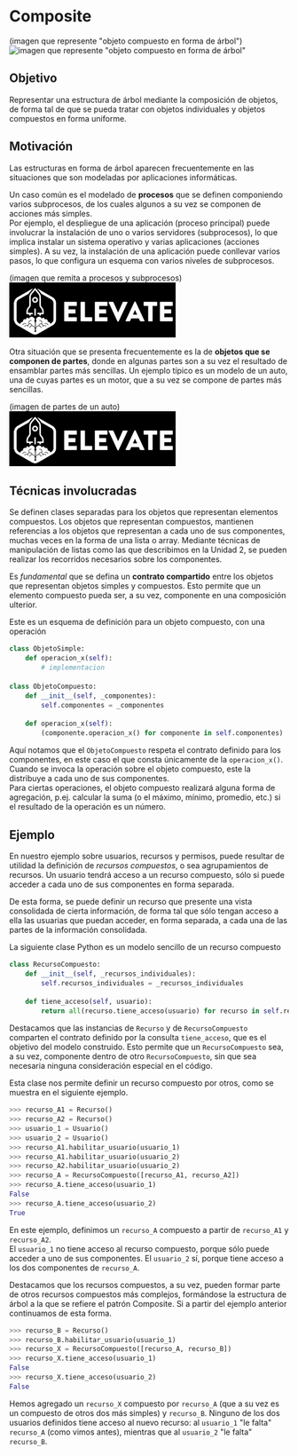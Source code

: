 # Composite
(imagen que represente "objeto compuesto en forma de árbol")  
![imagen que represente "objeto compuesto en forma de árbol"](https://refactoring.guru/images/patterns/diagrams/composite/problem-en.png) 


## Objetivo
Representar una estructura de árbol mediante la composición de objetos, de forma tal de que se pueda tratar con objetos individuales y objetos compuestos en forma uniforme.


## Motivación
Las estructuras en forma de árbol aparecen frecuentemente en las situaciones que son modeladas por aplicaciones informáticas. 

Un caso común es el modelado de **procesos** que se definen componiendo varios subprocesos, de los cuales algunos a su vez se componen de acciones más simples.  
Por ejemplo, el despliegue de una aplicación (proceso principal) puede involucrar la instalación de uno o varios servidores (subprocesos), lo que implica instalar un sistema operativo y varias aplicaciones (acciones simples). A su vez, la instalación de una aplicación puede conllevar varios pasos, lo que configura un esquema con varios niveles de subprocesos.

(imagen que remita a procesos y subprocesos)  
![imagen que remita a procesos y subprocesos](../../images/logoelevate.jpg) 


Otra situación que se presenta frecuentemente es la de **objetos que se componen de partes**, donde en algunas partes son a su vez el resultado de ensamblar partes más sencillas. Un ejemplo típico es un modelo de un auto, una de cuyas partes es un motor, que a su vez se compone de partes más sencillas.

(imagen de partes de un auto)  
![imagen de partes de un auto](../../images/logoelevate.jpg) 


## Técnicas involucradas
Se definen clases separadas para los objetos que representan elementos compuestos. Los objetos que representan compuestos, mantienen referencias a los objetos que representan a cada uno de sus componentes, muchas veces en la forma de una lista o array. Mediante técnicas de manipulación de listas como las que describimos en la Unidad 2, se pueden realizar los recorridos necesarios sobre los componentes.

Es _fundamental_ que se defina un **contrato compartido** entre los objetos que representan objetos simples y compuestos. 
Esto permite que un elemento compuesto pueda ser, a su vez, componente en una composición ulterior.   

Este es un esquema de definición para un objeto compuesto, con una operación 
``` python
class ObjetoSimple:
    def operacion_x(self):
        # implementacion

class ObjetoCompuesto:
    def __init__(self, _componentes):
        self.componentes = _componentes

    def operacion_x(self):
        (componente.operacion_x() for componente in self.componentes)
```
Aquí notamos que el `ObjetoCompuesto` respeta el contrato definido para los componentes, en este caso el que consta únicamente de la `operacion_x()`. Cuando se invoca la operación sobre el objeto compuesto, este la distribuye a cada uno de sus componentes.  
Para ciertas operaciones, el objeto compuesto realizará alguna forma de agregación, p.ej. calcular la suma (o el máximo, mínimo, promedio, etc.) si el resultado de la operación es un número.



## Ejemplo
En nuestro ejemplo sobre usuarios, recursos y permisos, puede resultar de utilidad la definición de _recursos compuestos_, o sea agrupamientos de recursos. 
Un usuario tendrá acceso a un recurso compuesto, sólo si puede acceder a cada uno de sus componentes en forma separada.

De esta forma, se puede definir un recurso que presente una vista consolidada de cierta información, de forma tal que sólo tengan acceso a ella las usuarias que puedan acceder, en forma separada, a cada una de las partes de la información consolidada.

La siguiente clase Python es un modelo sencillo de un recurso compuesto
``` python
class RecursoCompuesto:
    def __init__(self, _recursos_individuales):
        self.recursos_individuales = _recursos_individuales

    def tiene_acceso(self, usuario):
        return all(recurso.tiene_acceso(usuario) for recurso in self.recursos_individuales)
```

Destacamos que las instancias de `Recurso` y de `RecursoCompuesto` comparten el contrato definido por la consulta `tiene_acceso`, que es el objetivo del modelo construido. Esto permite que un `RecursoCompuesto` sea, a su vez, componente dentro de otro `RecursoCompuesto`, sin que sea necesaria ninguna consideración especial en el código. 

Esta clase nos permite definir un recurso compuesto por otros, como se muestra en el siguiente ejemplo.
``` python
>>> recurso_A1 = Recurso()
>>> recurso_A2 = Recurso()
>>> usuario_1 = Usuario()
>>> usuario_2 = Usuario()
>>> recurso_A1.habilitar_usuario(usuario_1)
>>> recurso_A1.habilitar_usuario(usuario_2)
>>> recurso_A2.habilitar_usuario(usuario_2)
>>> recurso_A = RecursoCompuesto([recurso_A1, recurso_A2])
>>> recurso_A.tiene_acceso(usuario_1)
False
>>> recurso_A.tiene_acceso(usuario_2)
True
```
En este ejemplo, definimos un `recurso_A` compuesto a partir de `recurso_A1` y `recurso_A2`.  
El `usuario_1` no tiene acceso al recurso compuesto, porque sólo puede acceder a uno de sus componentes. El `usuario_2` sí, porque tiene acceso a los dos componentes de `recurso_A`.

Destacamos que los recursos compuestos, a su vez, pueden formar parte de otros recursos compuestos más complejos, formándose la estructura de árbol a la que se refiere el patrón Composite. Si a partir del ejemplo anterior continuamos de esta forma.
``` python
>>> recurso_B = Recurso()
>>> recurso_B.habilitar_usuario(usuario_1)
>>> recurso_X = RecursoCompuesto([recurso_A, recurso_B])
>>> recurso_X.tiene_acceso(usuario_1)
False
>>> recurso_X.tiene_acceso(usuario_2)
False
```
Hemos agregado un `recurso_X` compuesto por `recurso_A` (que a su vez es un compuesto de otros dos más simples) y `recurso_B`. Ninguno de los dos usuarios definidos tiene acceso al nuevo recurso: al `usuario_1` "le falta" `recurso_A` (como vimos antes), mientras que al `usuario_2` "le falta" `recurso_B`.


